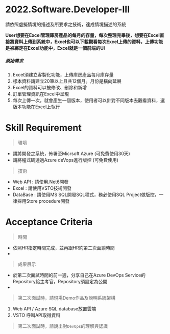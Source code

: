 # 2022.Software.Developer-III

請依照虛擬情境的描述及所要求之技術，達成情境描述的系統

**User想要在Excel管理庫房產品的每月的存量，每次整理完畢後，想要在Excel直接將資料上傳到系統中，Excel也可以下載觀看每次Excel上傳的資料，上傳功能是被綁定在Excel功能中，Excel就是一個前端的UI**

##### 原始需求
1. Excel須建立客製化功能，上傳庫房產品每月庫存量
2. 樣本資料請建立20筆以上且共12個月。月份是橫向延展
3. Excel的資料可以被修改、刪除和新增
4. 訂單管理資訊在Excel中呈現
5. 每次上傳一次，就會產生一個版本，使用者可以針對不同版本去觀看資料，選版本功能在Excel上執行

# Skill Requirement
> 環境
- 請將開發之系統，佈署至Micrsoft Azure (可免費使用30天)
- 請將程式碼透過Azure deVops進行版控 (可免費使用)
> 技術
- Web API : 請使用.Net6開發
- Excel : 請使用VSTO技術開發
- DataBase : 請使用MS SQL開發SQL程式，務必使用SQL Project做版控，一律採用Store procedure開發

# Acceptance Criteria
> 時間
- 依照HR指定時間完成，並再跟HR約第二次面談時間
- 
> 成果展示
- 於第二次面試時間的前一週，分享自己在Azure DevOps Service的Repository給主考官，Repository須設定為公開
- 
> 第二次面試時，請現場Demo作品及說明系統架構
  1. Web API / Azure SQL database放置雲端
  2. VSTO 呼叫API取得資料

> 第二次面試時，請說出對`DevOps`的理解與認識
